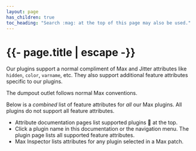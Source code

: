```yaml
---
layout: page
has_children: true
toc_heading: "Search :mag: at the top of this page may also be used."
---
```

<h1>{{- page.title | escape -}}</h1>

Our plugins support a normal compliment of Max and Jitter attributes like
`hidden`, `color`, `varname`, etc. They also support additional feature
attributes specific to our plugins.

The dumpout outlet follows normal Max conventions.

Below is a *combined* list of feature attributes for *all* our Max plugins.
All plugins do not support all feature attributes.

* Attribute documentation pages list supported plugins :electric_plug: at the top.
* Click a plugin name in this documentation or the navigation menu. The plugin
  page lists all supported feature attributes.
* Max Inspector lists attributes for any plugin selected in a Max patch.
